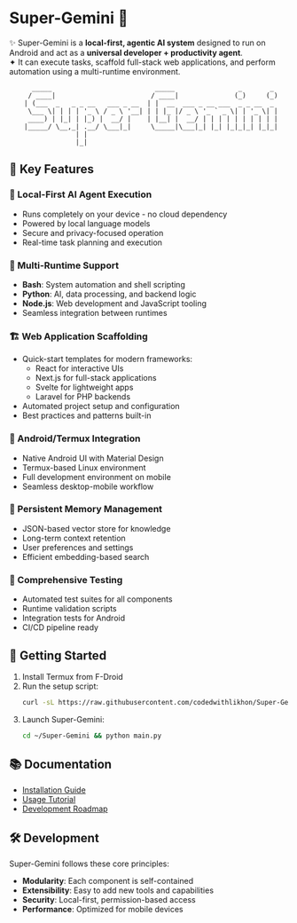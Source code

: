 # Super-Gemini 🚀

✨ Super-Gemini is a **local-first, agentic AI system** designed to run on Android and act as a **universal developer + productivity agent**.  
✦ It can execute tasks, scaffold full-stack web applications, and perform automation using a multi-runtime environment.

<div align="center">

```
   _____                          _____                _       _ 
  / ____|                        / ____|              (_)     (_)
 | (___  _   _ _ __   ___ _ __  | |  __  ___ _ __ ___  _ _ __  _ 
  \___ \| | | | '_ \ / _ \ '__| | | |_ |/ _ \ '_ ` _ \| | '_ \| |
  ____) | |_| | |_) |  __/ |    | |__| |  __/ | | | | | | | | | |
 |_____/ \__,_| .__/ \___|_|     \_____|\___|_| |_| |_|_|_| |_|_|
              | |                                                
              |_|                                                
```

</div>

## 🌟 Key Features

### 🤖 Local-First AI Agent Execution
- Runs completely on your device - no cloud dependency
- Powered by local language models
- Secure and privacy-focused operation
- Real-time task planning and execution

### 🔄 Multi-Runtime Support
- **Bash**: System automation and shell scripting
- **Python**: AI, data processing, and backend logic
- **Node.js**: Web development and JavaScript tooling
- Seamless integration between runtimes

### 🏗️ Web Application Scaffolding
- Quick-start templates for modern frameworks:
  - React for interactive UIs
  - Next.js for full-stack applications
  - Svelte for lightweight apps
  - Laravel for PHP backends
- Automated project setup and configuration
- Best practices and patterns built-in

### 📱 Android/Termux Integration
- Native Android UI with Material Design
- Termux-based Linux environment
- Full development environment on mobile
- Seamless desktop-mobile workflow

### 🧠 Persistent Memory Management
- JSON-based vector store for knowledge
- Long-term context retention
- User preferences and settings
- Efficient embedding-based search

### 🧪 Comprehensive Testing
- Automated test suites for all components
- Runtime validation scripts
- Integration tests for Android
- CI/CD pipeline ready

## 🚀 Getting Started

1. Install Termux from F-Droid
2. Run the setup script:
   ```bash
   curl -sL https://raw.githubusercontent.com/codedwithlikhon/Super-Gemini/main/setup.sh | bash
   ```
3. Launch Super-Gemini:
   ```bash
   cd ~/Super-Gemini && python main.py
   ```

## 📚 Documentation

- [Installation Guide](docs/installation.md)
- [Usage Tutorial](docs/usage.md)
- [Development Roadmap](docs/roadmap.md)

## 🛠️ Development

Super-Gemini follows these core principles:
- **Modularity**: Each component is self-contained
- **Extensibility**: Easy to add new tools and capabilities
- **Security**: Local-first, permission-based access
- **Performance**: Optimized for mobile devices
